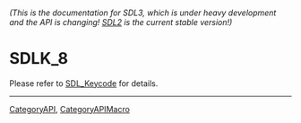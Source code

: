 ###### (This is the documentation for SDL3, which is under heavy development and the API is changing! [SDL2](https://wiki.libsdl.org/SDL2/) is the current stable version!)
# SDLK_8

Please refer to [SDL_Keycode](SDL_Keycode) for details.

----
[CategoryAPI](CategoryAPI), [CategoryAPIMacro](CategoryAPIMacro)

